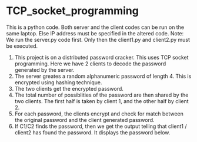 # TCP_socket_programming

This is a python code. Both server and the client codes can be run on the same laptop. Else IP address must be specified in the altered code.
Note: We run the server.py code first. Only then the client1.py and client2.py must be executed.

1. This project is on a distributed password cracker. This uses TCP socket programming. Here we have 2 clients to decode the password generated by the server.
2. The server greates a random alphanumeric password of length 4. This is encrypted using hashing technique. 
3. The two clients get the encrypted password.
4. The total number of possiblities of the password are then shared by the two clients. The first half is taken by client 1, and the other half by client 2.
5. For each password, the clients encrypt and check for match between the original password and the client generated password.
6. If C1/C2 finds the password, then we get the output telling that client1 / client2 has found the password. It displays the password below.
